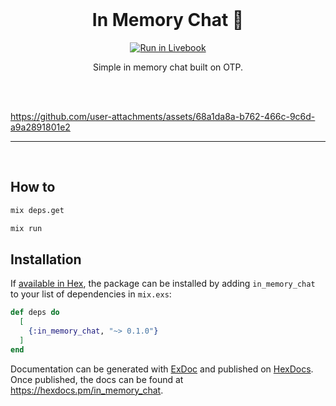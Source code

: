 <br>

<h1 align="center">In Memory Chat 💬</h1>

<p align="center">
  <a href="https://livebook.dev/run?url=https%3A%2F%2Fmrpopov.com%2Fposts%2Fsingle-file-chat-in-elixir-phoenix%2Fphoenix-dirty-chat.livemd">
    <img src="https://livebook.dev/badge/v1/blue.svg" alt="Run in Livebook" />
  </a>
</p>

<p align="center">
  Simple in memory chat built on OTP.
</p>

<br><br>



https://github.com/user-attachments/assets/68a1da8a-b762-466c-9c6d-a9a2891801e2



<hr>
<br>

## How to

```sh
mix deps.get

mix run
```

## Installation

If [available in Hex](https://hex.pm/docs/publish), the package can be installed
by adding `in_memory_chat` to your list of dependencies in `mix.exs`:

```elixir
def deps do
  [
    {:in_memory_chat, "~> 0.1.0"}
  ]
end
```

Documentation can be generated with [ExDoc](https://github.com/elixir-lang/ex_doc)
and published on [HexDocs](https://hexdocs.pm). Once published, the docs can
be found at <https://hexdocs.pm/in_memory_chat>.
